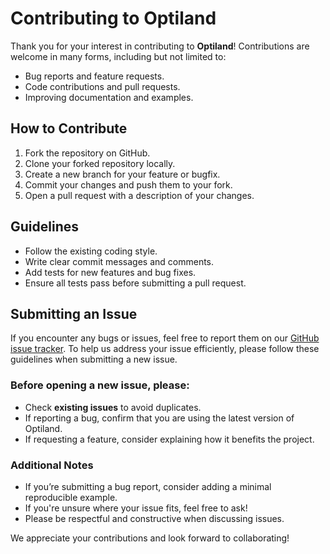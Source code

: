 # Contributing to Optiland

Thank you for your interest in contributing to **Optiland**! Contributions are welcome in many forms, including but not limited to:

- Bug reports and feature requests.
- Code contributions and pull requests.
- Improving documentation and examples.

## How to Contribute

1. Fork the repository on GitHub.
2. Clone your forked repository locally.
3. Create a new branch for your feature or bugfix.
4. Commit your changes and push them to your fork.
5. Open a pull request with a description of your changes.

## Guidelines

- Follow the existing coding style.
- Write clear commit messages and comments.
- Add tests for new features and bug fixes.
- Ensure all tests pass before submitting a pull request.

## Submitting an Issue

If you encounter any bugs or issues, feel free to report them on our [GitHub issue tracker](https://github.com/HarrisonKramer/optiland/issues). To help us address your issue efficiently, please follow these guidelines when submitting a new issue.

### Before opening a new issue, please:
- Check **existing issues** to avoid duplicates.  
- If reporting a bug, confirm that you are using the latest version of Optiland.  
- If requesting a feature, consider explaining how it benefits the project.  

### Additional Notes
- If you’re submitting a bug report, consider adding a minimal reproducible example.
- If you're unsure where your issue fits, feel free to ask!
- Please be respectful and constructive when discussing issues.

We appreciate your contributions and look forward to collaborating!
